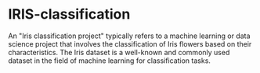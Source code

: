 # IRIS-classification
An "Iris classification project" typically refers to a machine learning or data science project that involves the classification of Iris flowers based on their characteristics. The Iris dataset is a well-known and commonly used dataset in the field of machine learning for classification tasks. 
